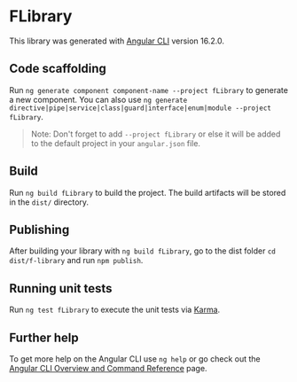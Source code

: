 # FLibrary

This library was generated with [Angular CLI](https://github.com/angular/angular-cli) version 16.2.0.

## Code scaffolding

Run `ng generate component component-name --project fLibrary` to generate a new component. You can also use `ng generate directive|pipe|service|class|guard|interface|enum|module --project fLibrary`.
> Note: Don't forget to add `--project fLibrary` or else it will be added to the default project in your `angular.json` file. 

## Build

Run `ng build fLibrary` to build the project. The build artifacts will be stored in the `dist/` directory.

## Publishing

After building your library with `ng build fLibrary`, go to the dist folder `cd dist/f-library` and run `npm publish`.

## Running unit tests

Run `ng test fLibrary` to execute the unit tests via [Karma](https://karma-runner.github.io).

## Further help

To get more help on the Angular CLI use `ng help` or go check out the [Angular CLI Overview and Command Reference](https://angular.io/cli) page.

